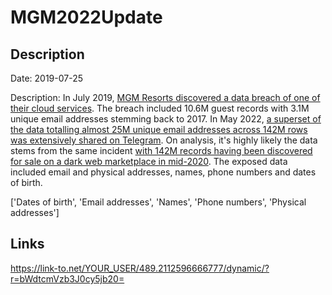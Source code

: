 # MGM2022Update

## Description

Date: 2019-07-25

Description:
In July 2019, <a href="https://www.zdnet.com/article/exclusive-details-of-10-6-million-of-mgm-hotel-guests-posted-on-a-hacking-forum/" target="_blank" rel="noopener">MGM Resorts discovered a data breach of one of their cloud services</a>. The breach included 10.6M guest records with 3.1M unique email addresses stemming back to 2017. In May 2022, <a href="https://www.vpnmentor.com/blog/mgm-leaked-on-telegram/" target="_blank" rel="noopener">a superset of the data totalling almost 25M unique email addresses across 142M rows was extensively shared on Telegram</a>. On analysis, it's highly likely the data stems from the same incident <a href="https://www.zdnet.com/article/a-hacker-is-selling-details-of-142-million-mgm-hotel-guests-on-the-dark-web/" target="_blank" rel="noopener">with 142M records having been discovered for sale on a dark web marketplace in mid-2020</a>. The exposed data included email and physical addresses, names, phone numbers and dates of birth.


['Dates of birth', 'Email addresses', 'Names', 'Phone numbers', 'Physical addresses']

## Links

https://link-to.net/YOUR_USER/489.2112596666777/dynamic/?r=bWdtcmVzb3J0cy5jb20=